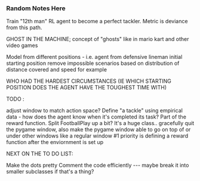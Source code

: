 ### Random Notes Here

Train "12th man" RL agent to become a perfect tackler. Metric is deviance from this path.

GHOST IN THE MACHINE; concept of "ghosts" like in mario kart and other video games

Model from different positions - i.e. agent from defensive lineman initial starting position
    remove impossible scenarios based on distribution of distance covered and speed for example

WHO HAD THE HARDEST CIRCUMSTANCES (IE WHICH STARTING POSITION DOES THE AGENT HAVE THE TOUGHEST TIME WITH)

TODO : 

adjust window to match action space?
Define "a tackle" using empirical data - how does the agent know when it's completed its task? Part of the reward function.
Split FootballPlay up a bit? It's a huge class..
gracefully quit the pygame window, also make the pygame window able to go on top of or under other windows like a regular window
#1 priority is defining a reward function after the enviornment is set up 

NEXT ON THE TO DO LIST:

Make the dots pretty
Comment the code efficiently
--- maybe break it into smaller subclasses if that's a thing?